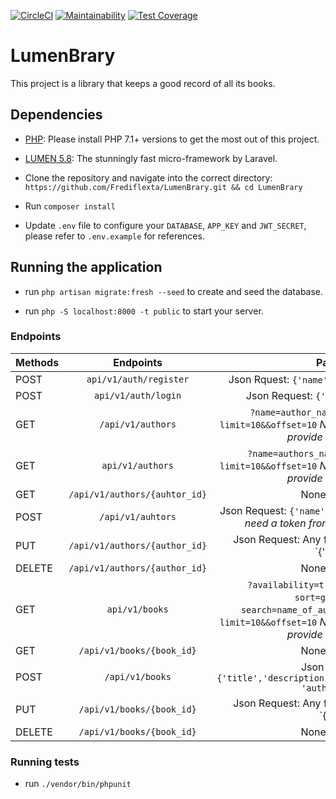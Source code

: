 [![CircleCI](https://circleci.com/gh/Frediflexta/LumenBrary.svg?style=svg)](https://circleci.com/gh/Frediflexta/LumenBrary)
[![Maintainability](https://api.codeclimate.com/v1/badges/33f08dbdd32bacc89004/maintainability)](https://codeclimate.com/github/Frediflexta/LumenBrary/maintainability)
[![Test Coverage](https://api.codeclimate.com/v1/badges/33f08dbdd32bacc89004/test_coverage)](https://codeclimate.com/github/Frediflexta/LumenBrary/test_coverage)

# LumenBrary
This project is a library that keeps a good record of all its books.

## Dependencies
- [PHP](https://en.wikipedia.org/wiki/PHP): Please install PHP 7.1+ versions to get the most out of this project.

- [LUMEN 5.8](https://lumen.laravel.com/docs/5.8): The stunningly fast micro-framework by Laravel.

+ Clone the repository and navigate into the correct directory:  `https://github.com/Frediflexta/LumenBrary.git && cd LumenBrary`

+ Run `composer install`

+ Update `.env` file to configure your `DATABASE`, `APP_KEY` and `JWT_SECRET`, please refer to `.env.example` for references.

## Running the application
+ run `php artisan migrate:fresh --seed` to create and seed the database.

+ run `php -S localhost:8000 -t public` to start your server.

### Endpoints

| Methods | Endpoints | Params
|-------- |:---------:|:------:|
| POST    | `api/v1/auth/register` | Json Rquest: `{'name', 'email', 'password'}`
| POST    | `api/v1/auth/login` | Json Request: `{'email', 'password'}`
| GET     | `/api/v1/authors`    |`?name=author_name` `?sort=name_asc` `?limit=10&&offset=10` *NB: To get all books, do not provide any params*
| GET     | `api/v1/authors`      | `?name=authors_name` `?sort=name_asc` `?limit=10&&offset=10` *NB: To get all books, do not provide any params*
| GET     | `/api/v1/authors/{auhtor_id}` | None required
| POST    | `/api/v1/auhtors`     | Json Request: `{'name','email','bio'}` *NB: you'll need a token from your logged in user*
| PUT     | `/api/v1/authors/{author_id}` | Json Request: Any field you wish to update `{'name' || 'email' || 'bio'}`
| DELETE  | `/api/v1/authors/{author_id}` | None required
| GET     | `api/v1/books`      | `?availability=true` `?genre=fiction` `?sort=genre_asc` `?search=name_of_author/title_of_book` `?limit=10&&offset=10` *NB: To get all books, do not provide any params*
| GET     | `/api/v1/books/{book_id}` | None required
| POST    | `/api/v1/books`     | Json Request: `{'title','description','genre','availability', 'authors_id'}`
| PUT     | `/api/v1/books/{book_id}` | Json Request: Any field you wish to update `{'title' || 'description' || 'genre' || 'availability' || 'authors_id'}`
| DELETE  | `/api/v1/books/{book_id}` | None required

### Running tests
+ run `./vendor/bin/phpunit`
